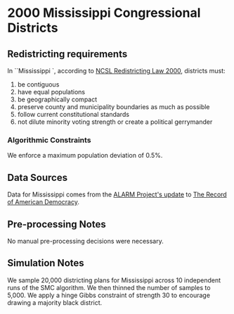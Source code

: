 # 2000 Mississippi Congressional Districts

## Redistricting requirements
In ``Mississippi `, according to [NCSL Redistricting Law 2000](https://web.archive.org/web/20041216185957/https://www.senate.mn/departments/scr/redist/red2000/Tab5appx.htm), districts must:

1. be contiguous
1. have equal populations
1. be geographically compact
1. preserve county and municipality boundaries as much as possible
1. follow current constitutional standards
1. not dilute minority voting strength or create a political gerrymander


### Algorithmic Constraints
We enforce a maximum population deviation of 0.5%.

## Data Sources
Data for Mississippi comes from the [ALARM Project's update](https://dataverse.harvard.edu/dataset.xhtml?persistentId=doi:10.7910/DVN/ZV5KF3) to [The Record of American Democracy](https://road.hmdc.harvard.edu/).

## Pre-processing Notes
No manual pre-processing decisions were necessary.

## Simulation Notes
We sample 20,000 districting plans for Mississippi across 10 independent runs of the SMC algorithm.
We then thinned the number of samples to 5,000. 
We apply a hinge Gibbs constraint of strength 30 to encourage drawing a majority black district.
